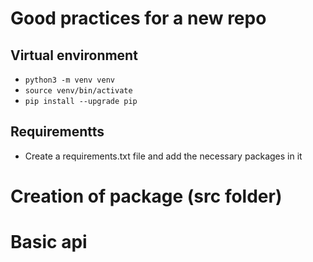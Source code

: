 # Good practices for a new repo

## Virtual environment
- `python3 -m venv venv`
- `source venv/bin/activate`
- `pip install --upgrade pip`

## Requirementts
- Create a requirements.txt file and add the necessary packages in it



# Creation of package (src folder)

# Basic api
